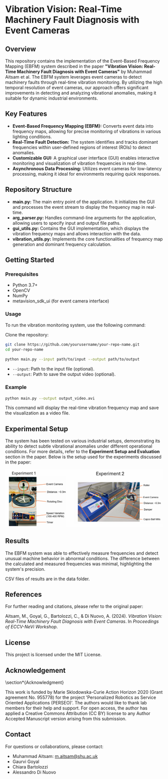 # Vibration Vision: Real-Time Machinery Fault Diagnosis with Event Cameras

## Overview

This repository contains the implementation of the Event-Based Frequency Mapping (EBFM) system described in the paper **"Vibration Vision: Real-Time Machinery Fault Diagnosis with Event Cameras"** by Muhammad Aitsam et al. The EBFM system leverages event cameras to detect machinery faults through real-time vibration monitoring. By utilizing the high temporal resolution of event cameras, our approach offers significant improvements in detecting and analyzing vibrational anomalies, making it suitable for dynamic industrial environments.

## Key Features

- **Event-Based Frequency Mapping (EBFM):** Converts event data into frequency maps, allowing for precise monitoring of vibrations in various lighting conditions.
- **Real-Time Fault Detection:** The system identifies and tracks dominant frequencies within user-defined regions of interest (ROIs) to detect anomalies.
- **Customizable GUI:** A graphical user interface (GUI) enables interactive monitoring and visualization of vibration frequencies in real-time.
- **Asynchronous Data Processing:** Utilizes event cameras for low-latency processing, making it ideal for environments requiring quick responses.

## Repository Structure

- **main.py:** The main entry point of the application. It initializes the GUI and processes the event stream to display the frequency map in real-time.
- **arg_parser.py:** Handles command-line arguments for the application, allowing users to specify input and output file paths.
- **gui_utils.py:** Contains the GUI implementation, which displays the vibration frequency maps and allows interaction with the data.
- **vibration_utils.py:** Implements the core functionalities of frequency map generation and dominant frequency calculation.

## Getting Started

### Prerequisites

- Python 3.7+
- OpenCV
- NumPy
- metavision_sdk_ui (for event camera interface)


### Usage

To run the vibration monitoring system, use the following command:

Clone the repository:

```bash
git clone https://github.com/yourusername/your-repo-name.git
cd your-repo-name
```

```bash
python main.py --input path/to/input --output path/to/output
```

- `--input`: Path to the input file (optional).
- `--output`: Path to save the output video (optional).

### Example

```bash
python main.py --output output_video.avi
```

This command will display the real-time vibration frequency map and save the visualization as a video file.

## Experimental Setup

The system has been tested on various industrial setups, demonstrating its ability to detect subtle vibrational anomalies under different operational conditions. For more details, refer to the **Experiment Setup and Evaluation** section in the paper.
Below is the setup used for the experiments discussed in the paper:

![Experiment Setup](images/combined_image.png)

## Results

The EBFM system was able to effectively measure frequencies and detect unusual machine behavior in abnormal conditions. The difference between the calculated and measured frequencies was minimal, highlighting the system's precision.


CSV files of results are in the data folder.

## References

For further reading and citations, please refer to the original paper:

Aitsam, M., Goyal, G., Bartolozzi, C., & Di Nuovo, A. (2024). *Vibration Vision: Real-Time Machinery Fault Diagnosis with Event Cameras*. In *Proceedings of ECCV-NeVi Workshop*.

## License

This project is licensed under the MIT License.

## Acknowledgement

\section*{Acknowledgment}

This work is funded by Marie Sklodowska-Curie Action Horizon 2020 (Grant agreement No. 955778) for the project 'Personalized Robotics as Service Oriented Applications (PERSEO)'. The authors would like to thank lab members for their help and support. For open access, the author has applied a Creative Commons Attribution (CC BY) license to any Author Accepted Manuscript version arising from this submission.

## Contact

For questions or collaborations, please contact:

- Muhammad Aitsam: m.aitsam@shu.ac.uk
- Gaurvi Goyal
- Chiara Bartolozzi
- Alessandro Di Nuovo

